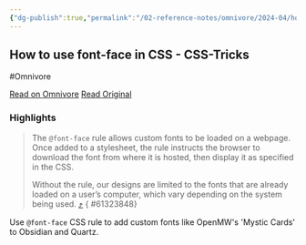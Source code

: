 ```yaml
---
{"dg-publish":true,"permalink":"/02-reference-notes/omnivore/2024-04/how-to-use-font-face-in-css-css-tricks/","title":"How to use font-face in CSS - CSS-Tricks\n","metatags":{"description":"An explanation on how to use font-face to utilise custom fonts in web pages","og:image":"https://i.imgur.com/LmCg5HX.png"},"tags":["MMW-Dev/CSS","Obsidian/CSS","Quartz/CSS","MMW-Style"]}
---
```



## How to use font-face in CSS - CSS-Tricks
#Omnivore

[Read on Omnivore](https://omnivore.app/me/https-css-tricks-com-snippets-css-using-font-face-in-css-18eb82d077c)
[Read Original](https://css-tricks.com/snippets/css/using-font-face-in-css/)

### Highlights

> The `@font-face` rule allows custom fonts to be loaded on a webpage. Once added to a stylesheet, the rule instructs the browser to download the font from where it is hosted, then display it as specified in the CSS.
> 
> Without the rule, our designs are limited to the fonts that are already loaded on a user’s computer, which vary depending on the system being used. [⤴️](https://omnivore.app/me/https-css-tricks-com-snippets-css-using-font-face-in-css-18eb82d077c#61323848-9724-4a13-9ee8-531bbd9508db) 
{ #61323848}


Use `@font-face` CSS rule to add custom fonts like OpenMW's 'Mystic Cards' to Obsidian and Quartz.

